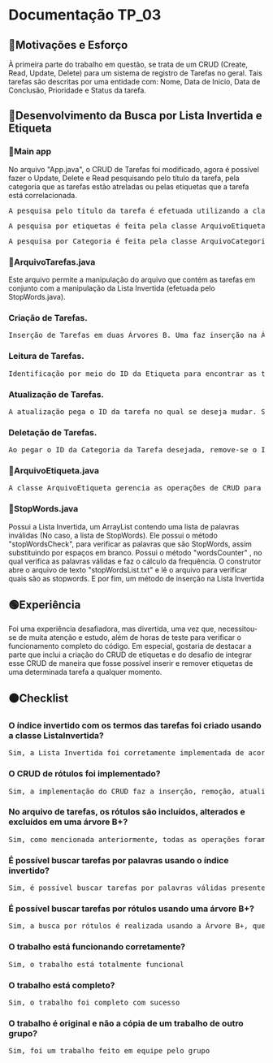 # Documentação TP_03

## 🔴Motivações e Esforço
À primeira parte do trabalho em questão, se trata de um CRUD (Create, Read, Update, Delete) para um sistema de registro de Tarefas no geral. Tais tarefas são descritas por uma entidade com: Nome, Data de Inicio, Data de Conclusão, Prioridade e Status da tarefa.

## 🔵Desenvolvimento da Busca por Lista Invertida e Etiqueta

### 🔵Main app
No arquivo "App.java", o CRUD de Tarefas foi modificado, agora é possível fazer o Update, Delete e Read pesquisando pelo título da tarefa, pela categoria que as tarefas estão atreladas ou pelas etiquetas que a tarefa está correlacionada. 

<pre>A pesquisa pelo título da tarefa é efetuada utilizando a classe ArquivoTarefas.</pre>
<pre>A pesquisa por etiquetas é feita pela classe ArquivoEtiqueta.</pre>
<pre>A pesquisa por Categoria é feita pela classe ArquivoCategoria.</pre>

### 🔵ArquivoTarefas.java
Este arquivo permite a manipulação do arquivo que contém as tarefas em conjunto com a manipulação da Lista Invertida (efetuada pelo StopWords.java). 

### Criação de Tarefas.
<pre>Inserção de Tarefas em duas Árvores B. Uma faz inserção na Árvore B de Categorias, e a outra para Árvore B de etiquetas. Além disso é utilizada a classe StopWords.java para identificar quais as palavras válidas do titulo da tarefa para em seguida inseri-las na Lista Invertida.</pre>

### Leitura de Tarefas.
<pre>Identificação por meio do ID da Etiqueta para encontrar as tarefas atreladas à aquele ID. Além de também identificação por meio do ID de Categoria. Como também há o método listar por meio do titulo da tarefa, assim pegando apenas as palavras válidas e verificando na lista invertida se os IDs de tarefa possuem aquela palavra no titulo.</pre>

### Atualização de Tarefas.
<pre>A atualização pega o ID da tarefa no qual se deseja mudar. São verificadas as palavras válidas e então deletadas param serem substituídas e formar um novo título.</pre>

### Deletação de Tarefas.
<pre>Ao pegar o ID da Categoria da Tarefa desejada, remove-se o ID da Tarefa da Árvore B+ de Categoria, repete-se esse mesmo processo para cada Etiqueta correlacionada à Tarefa. Por fim é executada uma verificação de quais são as palavras válidas existentes no título da tarefa e então é feito a remoção do ID da tarefa para cada um dessas palavras.</pre>


### 🔵ArquivoEtiqueta.java

<pre>A classe ArquivoEtiqueta gerencia as operações de CRUD para etiquetas associadas às tarefas, incluindo criação, leitura, atualização e exclusão de etiquetas. Esta classe utiliza uma árvore B+ para armazenamento eficiente das etiquetas e permite vincular ou desvincular etiquetas às tarefas, além de buscar tarefas baseadas nas etiquetas associadas.</pre>

### 🔵StopWords.java
Possui a Lista Invertida, um ArrayList contendo uma lista de palavras inválidas (No caso, a lista de StopWords). Ele possui o método "stopWordsCheck",  para verificar as palavras que são StopWords, assim substituindo por espaços em branco. Possui o método "wordsCounter" , no qual verifica as palavras válidas e faz o cálculo da frequência. O construtor abre o arquivo de texto "stopWordsList.txt" e lê o arquivo para verificar quais são as stopwords. E por fim, um método de inserção na Lista Invertida 

## 🟢Experiência
Foi uma experiência desafiadora, mas divertida, uma vez que, necessitou-se de muita atenção e estudo, além de horas de teste para verificar o funcionamento completo do código. Em especial, gostaria de destacar a parte que inclui a criação do CRUD de etiquetas e do desafio de integrar esse CRUD de maneira que fosse possível inserir e remover etiquetas de uma determinada tarefa a qualquer momento.

## 🟠Checklist

### O índice invertido com os termos das tarefas foi criado usando a classe ListaInvertida?
<pre>Sim, a Lista Invertida foi corretamente implementada de acordo com os códigos e orientações do professor.</pre>

### O CRUD de rótulos foi implementado?
<pre>Sim, a implementação do CRUD faz a inserção, remoção, atualização e leitura de etiquetas corretamente na Árvore B+ correspondente.</pre>

### No arquivo de tarefas, os rótulos são incluídos, alterados e excluídos em uma árvore B+? 
<pre>Sim, como mencionada anteriormente, todas as operações foram implementadas seguindo os códigos previamente desenvolvidos, tanto pelo professor, quanto pelos alunos.</pre>

### É possível buscar tarefas por palavras usando o índice invertido?
<pre>Sim, é possível buscar tarefas por palavras válidas presentes no título das tarefas. O índice invertido permite buscar rapidamente por essas palavras e encontrar os IDs das tarefas associadas.</pre>

### É possível buscar tarefas por rótulos usando uma árvore B+? 
<pre>Sim, a busca por rótulos é realizada usando a Árvore B+, que armazena e indexa as etiquetas, permitindo uma busca rápida e eficiente por tarefas relacionadas a um rótulo específico.</pre>

### O trabalho está funcionando corretamente?
<pre>Sim, o trabalho está totalmente funcional</pre>

### O trabalho está completo?
<pre>Sim, o trabalho foi completo com sucesso</pre>

### O trabalho é original e não a cópia de um trabalho de outro grupo?
<pre>Sim, foi um trabalho feito em equipe pelo grupo</pre>
